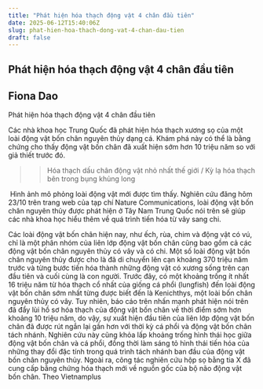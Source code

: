 ```yaml
---
title: "Phát hiện hóa thạch động vật 4 chân đầu tiên"
date: 2025-06-12T15:40:06Z
slug: phat-hien-hoa-thach-dong-vat-4-chan-dau-tien
draft: false
---
```


## Phát hiện hóa thạch động vật 4 chân đầu tiên

## Fiona Dao

Phát hiện hóa thạch động vật 4 chân đầu tiên​

 ​Các nhà khoa học Trung Quốc đã phát hiện hóa thạch xương sọ của một loài động vật bốn chân nguyên thủy dạng cá. Khám phá này có thể là bằng chứng cho thấy động vật bốn chân đã xuất hiện sớm hơn 10 triệu năm so với giả thiết trước đó.
 
>>Hóa thạch dấu chân động vật nhỏ nhất thế giới / Kỳ lạ hóa thạch bên trong bụng khủng long
 
 
​
Hình ảnh mô phỏng loài động vật mới được tìm thấy.​
Nghiên cứu đăng hôm 23/10 trên trang web của tạp chí Nature Communications, loài động vật bốn chân nguyên thủy được phát hiện ở Tây Nam Trung Quốc nói trên sẽ giúp các nhà khoa học hiểu thêm về quá trình tiến hóa từ vây sang chi.
 
Các loài động vật bốn chân hiện nay, như ếch, rùa, chim và động vật có vú, chỉ là một phân nhóm của liên lớp động vật bốn chân cũng bao gồm cả các động vật bốn chân nguyên thủy có vây và có chi.
Một số loài động vật bốn chân nguyên thủy được cho là đã di chuyển lên cạn khoảng 370 triệu năm trước và từng bước tiến hóa thành những động vật có xương sống trên cạn đầu tiên và cuối cùng là con người.
Trước đây, có một khoảng trống ít nhất 16 triệu năm từ hóa thạch cổ nhất của giống cá phổi (lungfish) đến loài động vật bốn chân sớm nhất từng được biết đến là Kenichthys, một loài bốn chân nguyên thủy có vây.
Tuy nhiên, báo cáo trên nhấn mạnh phát hiện nói trên đã đẩy lùi hồ sơ hóa thạch của động vật bốn chân về thời điểm sớm hơn khoảng 10 triệu năm, do vậy, sự xuất hiện đầu tiên của liên lớp động vật bốn chân đã được rút ngắn lại gần hơn với thời kỳ cá phổi và động vật bốn chân tách nhánh.
Nghiên cứu này cũng khỏa lấp khoảng trống hình thái học giữa động vật bốn chân và cá phổi, đồng thời làm sáng tỏ hình thái tiến hóa của những thay đổi đặc tính trong quá trình tách nhánh ban đầu của động vật bốn chân nguyên thủy.
Ngoài ra, công tác nghiên cứu hộp sọ bằng tia X đã cung cấp bằng chứng hóa thạch mới về nguồn gốc của bộ não động vật bốn chân.
Theo Vietnamplus